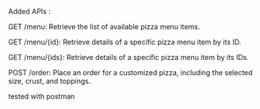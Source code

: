 Added APIs : 

GET /menu: Retrieve the list of available pizza menu items.

GET /menu/{id}: Retrieve details of a specific pizza menu item by its ID.

GET /menu/{ids}: Retrieve details of a specific pizza menu item by its IDs.

POST /order: Place an order for a customized pizza, including the selected size, crust, and toppings.

tested with postman 
